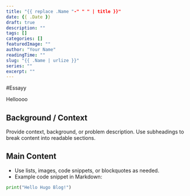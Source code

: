 ```yaml
---
title: "{{ replace .Name "-" " " | title }}"
date: {{ .Date }}
draft: true
description: ""
tags: []
categories: []
featuredImage: ""
author: "Your Name"
readingTime: ""
slug: "{{ .Name | urlize }}"
series: ""
excerpt: ""
---
```

#Essayy

Helloooo
## Background / Context

Provide context, background, or problem description. Use subheadings to break content into readable sections.

## Main Content

- Use lists, images, code snippets, or blockquotes as needed.
- Example code snippet in Markdown:

```python
print("Hello Hugo Blog!")
